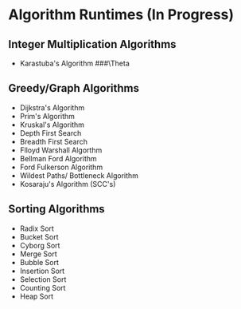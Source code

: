 # Algorithm Runtimes (In Progress) 

## Integer Multiplication Algorithms 

* Karastuba's Algorithm ###\Theta

## Greedy/Graph Algorithms

* Dijkstra's Algorithm
* Prim's Algorithm 
* Kruskal's Algorithm
* Depth First Search 
* Breadth First Search 
* Flloyd Warshall Algorthm
* Bellman Ford Algorithm
* Ford Fulkerson Algorithm 
* Wildest Paths/ Bottleneck Algorithm
* Kosaraju's Algorithm (SCC's)

## Sorting Algorithms 
* Radix Sort 
* Bucket Sort
* Cyborg Sort
* Merge Sort 
* Bubble Sort 
* Insertion Sort
* Selection Sort
* Counting Sort 
* Heap Sort

